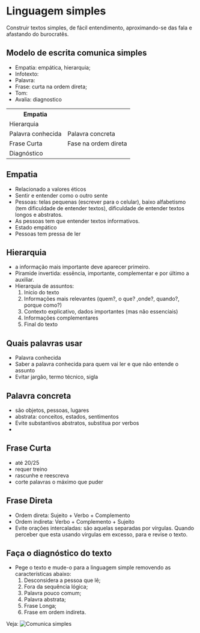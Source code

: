 # Linguagem simples

Construir textos simples, de fácil entendimento, aproximando-se das fala e afastando do burocratês.

## Modelo de escrita comunica simples
* Empatia: empática, hierarquia;
* Infotexto:
* Palavra: 
* Frase: curta na ordem direta;
* Tom:
* Avalia: diagnostico

<table >
  <tr>
    <th >Empatia</th>
  </tr>
  <tr>
    <td >Hierarquia</td>
  </tr>
  <tr>
    <td >Palavra conhecida</td>
    <td ">Palavra concreta</td>
  </tr>
  <tr>
    <td >Frase Curta</td>
    <td >Fase na ordem direta</td>
  </tr>
  <tr>
    <td >Diagnóstico</td>
  </tr>
</table>

## Empatia 
* Relacionado a valores éticos
*  Sentir e entender como o outro sente
* Pessoas: telas pequenas (escrever para o celular), baixo alfabetismo (tem dificuldade de entender textos), dificuldade de entender textos longos e abstratos.
* As pessoas tem que entender textos informativos.
* Estado empático
* Pessoas tem pressa de ler

## Hierarquia
* a informação mais importante deve aparecer primeiro.
* Piramide invertida: essência, importante, complementar e por último a auxiliar.
* Hierarquia de assuntos:
    1. Inicio do texto
    1. Informações mais relevantes (quem?, o que? ,onde?, quando?, porque como?)
    1. Contexto explicativo, dados importantes (mas não essenciais)
    1. Informações complementares
    1. Final do texto

## Quais palavras usar
* Palavra conhecida
* Saber a palavra conhecida para quem vai ler e que não entende o assunto
* Evitar jargão, termo técnico, sigla

## Palavra concreta
* são objetos, pessoas, lugares
* abstrata: conceitos, estados, sentimentos
* Evite substantivos abstratos, substitua por verbos
* 

## Frase Curta
* até 20/25
* requer treino
* rascunhe e reescreva
* corte palavras o máximo que puder
 
 ## Frase Direta
 * Ordem direta: Sujeito + Verbo + Complemento
 * Ordem indireta: Verbo + Complemento + Sujeito
 * Evite orações intercaladas: são aquelas separadas por vírgulas. Quando perceber que esta usando virgulas em excesso, para e revise o texto.

 ## Faça o diagnóstico do texto
 * Pege o texto e mude-o para a linguagem simple removendo as características abaixo:
    1. Desconsidera a pessoa que lê;
    1. Fora da sequência lógica;
    1. Palavra pouco comum;
    1. Palavra abstrata;
    1. Frase Longa;
    1. Frase em ordem indireta.

Veja: ![Comunica simples](https://youtu.be/vNKL2072sOI)